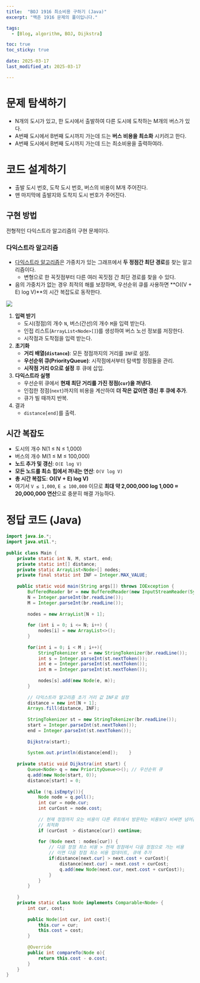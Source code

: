 ```yaml
---
title:  "BOJ 1916 최소비용 구하기 (Java)"
excerpt: "백준 1916 문제의 풀이입니다."

tags:
  - [Blog, algorithm, BOJ, Dijkstra]

toc: true
toc_sticky: true
 
date: 2025-03-17
last_modified_at: 2025-03-17

---
```


# 문제 탐색하기

- N개의 도시가 있고, 한 도시에서 출발하여 다른 도시에 도착하는 M개의 버스가 있다. 
- A번째 도시에서 B번째 도시까지 가는데 드는 **버스 비용을 최소화** 시키려고 한다. 
- A번째 도시에서 B번째 도시까지 가는데 드는 최소비용을 출력하여라. 

# 코드 설계하기

- 출발 도시 번호, 도착 도시 번호, 버스의 비용이 M개 주어진다.
- 맨 마지막에 출발지와 도착지 도시 번호가 주어진다.

## 구현 방법

전형적인 다익스트라 알고리즘의 구현 문제이다.

### 다익스트라 알고리즘

- [다익스트라 알고리즘](https://ko.wikipedia.org/wiki/%EB%8D%B0%EC%9D%B4%ED%81%AC%EC%8A%A4%ED%8A%B8%EB%9D%BC_%EC%95%8C%EA%B3%A0%EB%A6%AC%EC%A6%98#%EC%95%8C%EA%B3%A0%EB%A6%AC%EC%A6%98)은 가중치가 있는 그래프에서 **두 정점간 최단 경로**를 찾는 알고리즘이다. 
	- 변형으로 한 꼭짓점부터 다른 여러 꼭짓점 간 최단 경로를 찾을 수 있다.
- 음의 가중치가 없는 경우 최적의 해를 보장하며, 우선순위 큐를 사용하면 **O((V + E) log V)**의 시간 복잡도로 동작한다.

![](https://upload.wikimedia.org/wikipedia/commons/5/57/Dijkstra_Animation.gif)


1. **입력 받기**
	- 도시(정점)의 개수 `N`, 버스(간선)의 개수 `M`을 입력 받는다.
	- 인접 리스트(`ArrayList<Node>[]`)를 생성하여 버스 노선 정보를 저장한다.
	- 시작점과 도착점을 입력 받는다.
2. **초기화**
	- **거리 배열(`distance`)**: 모든 정점까지의 거리를 `INF`로 설정.
	- **우선순위 큐(PriorityQueue)**: 시작점에서부터 탐색할 정점들을 관리.
	- **시작점 거리 0으로 설정** 후 큐에 삽입.
3. **다익스트라 실행**
	- 우선순위 큐에서 **현재 최단 거리를 가진 정점(`cur`)을 꺼낸다**.
	- 인접한 정점(`next`)까지의 비용을 계산하여 **더 작은 값이면 갱신 후 큐에 추가**.
	- 큐가 빌 때까지 반복.
4. 결과 
	- `distance[end]`를 출력.


## 시간 복잡도

- 도시의 개수 N(1 ≤ N ≤ 1,000)
- 버스의 개수 M(1 ≤ M ≤ 100,000)
- **노드 추가 및 갱신**: `O(E log V)`
- **모든 노드를 최소 힙에서 꺼내는 연산**: `O(V log V)`
- **총 시간 복잡도**: **O((V + E) log V)**
- 여기서 `V ≤ 1,000`, `E ≤ 100,000` 이므로 **최대 약 2,000,000 log 1,000 ≈ 20,000,000 연산**으로 충분히 해결 가능하다.

# 정답 코드 (Java)

```java
import java.io.*;  
import java.util.*;  
  
public class Main {  
    private static int N, M, start, end;  
    private static int[] distance;  
    private static ArrayList<Node>[] nodes;  
    private final static int INF = Integer.MAX_VALUE;  
  
    public static void main(String args[]) throws IOException {  
        BufferedReader br = new BufferedReader(new InputStreamReader(System.in));  
        N = Integer.parseInt(br.readLine());  
        M = Integer.parseInt(br.readLine());  
  
        nodes = new ArrayList[N + 1];  
  
        for (int i = 0; i <= N; i++) {  
            nodes[i] = new ArrayList<>();  
        }  
  
        for(int i = 0; i < M ; i++){  
            StringTokenizer st = new StringTokenizer(br.readLine());  
            int s = Integer.parseInt(st.nextToken());  
            int e = Integer.parseInt(st.nextToken());  
            int m = Integer.parseInt(st.nextToken());  
  
            nodes[s].add(new Node(e, m));  
        }  
  
        // 다익스트라 알고리즘 초기 거리 값 INF로 설정  
        distance = new int[N + 1];  
        Arrays.fill(distance, INF);  
  
        StringTokenizer st = new StringTokenizer(br.readLine());  
        start = Integer.parseInt(st.nextToken());  
        end = Integer.parseInt(st.nextToken());  
  
        Dijkstra(start);  
  
        System.out.println(distance[end]);    }  
  
    private static void Dijkstra(int start) {  
        Queue<Node> q = new PriorityQueue<>(); // 우선순위 큐  
        q.add(new Node(start, 0));  
        distance[start] = 0;  
  
        while (!q.isEmpty()){  
            Node node = q.poll();  
            int cur = node.cur;  
            int curCost = node.cost;  
  
            // 현재 정점까지 오는 비용이 다른 루트에서 방문하는 비용보다 비싸면 넘어감  
            // 최적화  
            if (curCost  > distance[cur]) continue;  
  
            for (Node next : nodes[cur]) {  
                // 다음 정점 최소 비용 > 현재 정점에서 다음 정점으로 가는 비용  
                // 이면 다음 정점 최소 비용 업데이트, 큐에 추가  
                if(distance[next.cur] > next.cost + curCost){  
                    distance[next.cur] = next.cost + curCost;  
                    q.add(new Node(next.cur, next.cost + curCost));  
                }  
            }  
        }  
  
    }  
    private static class Node implements Comparable<Node> {  
        int cur, cost;  
  
        public Node(int cur, int cost){  
            this.cur = cur;  
            this.cost = cost;  
        }  
  
        @Override  
        public int compareTo(Node o){  
            return this.cost - o.cost;  
        }  
    }  
}
```

